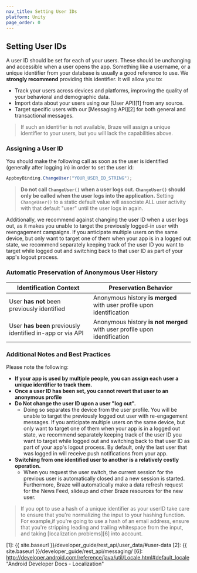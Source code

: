 ```yaml
---
nav_title: Setting User IDs
platform: Unity
page_order: 0
---
```

## Setting User IDs

A user ID should be set for each of your users. These should be unchanging and accessible when a user opens the app. Something like a username, or a unique identifier from your database is usually a good reference to use. We __strongly recommend__ providing this identifier. It will allow you to:

- Track your users across devices and platforms, improving the quality of your behavioral and demographic data.
- Import data about your users using our [User API][1] from any source.
- Target specific users with our [Messaging API][2] for both general and transactional messages.

> If such an identifier is not available, Braze will assign a unique identifier to your users, but you will lack the capabilities above.

### Assigning a User ID

You should make the following call as soon as the user is identified (generally after logging in) in order to set the user id:

```csharp
AppboyBinding.ChangeUser("YOUR_USER_ID_STRING");
```

>  __Do not call `ChangeUser()` when a user logs out. `ChangeUser()` should only be called when the user logs into the application.__ Setting `ChangeUser()` to a static default value will associate ALL user activity with that default "user" until the user logs in again.

Additionally, we recommend against changing the user ID when a user logs out, as it makes you unable to target the previously logged-in user with reengagement campaigns. If you anticipate multiple users on the same device, but only want to target one of them when your app is in a logged out state, we recommend separately keeping track of the user ID you want to target while logged out and switching back to that user ID as part of your app's logout process.

### Automatic Preservation of Anonymous User History

| Identification Context | Preservation Behavior |
| ---------------------- | -------------------------- |
| User __has not__ been previously identified | Anonymous history __is merged__ with user profile upon identification |
| User __has been__ previously identified in-app or via API | Anonymous history __is not merged__ with user profile upon identification |

### Additional Notes and Best Practices
Please note the following:

- __If your app is used by multiple people, you can assign each user a unique identifier to track them.__
- __Once a user ID has been set, you cannot revert that user to an anonymous profile__
- __Do Not change the user ID upon a user "log out".__
  - Doing so separates the device from the user profile. You will be unable to target the previously logged out user with re-engagement messages. If you anticipate multiple users on the same device, but only want to target one of them when your app is in a logged out state, we recommend separately keeping track of the user ID you want to target while logged out and switching back to that user ID as part of your app's logout process. By default, only the last user that was logged in will receive push notifications from your app.
- __Switching from one identified user to another is a relatively costly operation.__
  - When you request the user switch, the current session for the previous user is automatically closed and a new session is started. Furthermore, Braze will automatically make a data refresh request for the News Feed, slideup and other Braze resources for the new user.

> If you opt to use a hash of a unique identifier as your userID take care to ensure that you're normalizing the input to your hashing function. For example,if you're going to use a hash of an email address, ensure that you're stripping leading and trailing whitespace from the input, and taking [localization problems][6] into account.

[1]: {{ site.baseurl }}/developer_guide/rest_api/user_data/#user-data
[2]: {{ site.baseurl }}/developer_guide/rest_api/messaging/
[6]: http://developer.android.com/reference/java/util/Locale.html#default_locale "Android Developer Docs - Localization"
